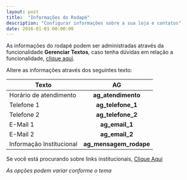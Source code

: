 ```yaml
---
layout: post
title:  "Informações do Rodapé"
description: "Configurar informações sobre a sua loja e contatos"
date: 2016-01-01 00:00:00
---
```


As informações do rodapé podem ser administradas através da funcionalidade **Gerenciar Textos**, caso tenha dúvidas em relação a funcionalidade, [clique aqui](http://atendimento.tray.com.br/hc/pt-br/articles/211143488-Gerenciamento-de-Textos).

Altere as informações através dos seguintes texto:

| Texto        | AG           
| ------------- |:-------------:|
|Horário de atendimento|**ag_atendimento**|
|Telefone 1|**ag_telefone_1**|
|Telefone 2|**ag_telefone_2**|
|E-Mail 1|**ag_email_1**|
|E-Mail 2|**ag_email_2**|
|Informação Institucional|**ag_mensagem_rodape**|

Se você está procurando sobre links institucionais, [Clique Aqui](http://linkpaginaspersonalizadas.com)

_As opções podem variar conforme o tema_